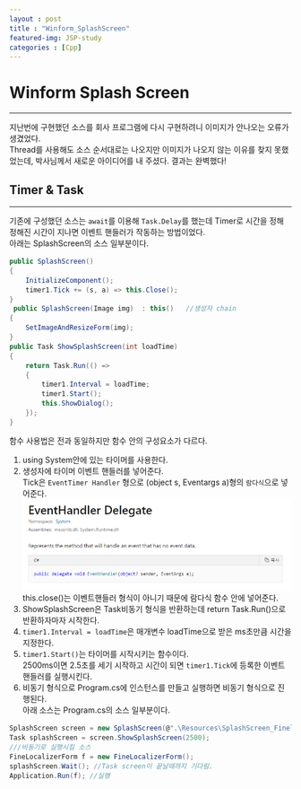 ```yaml
---
layout : post
title : "Winform_SplashScreen"
featured-img: JSP-study
categories : [Cpp]
---
```


# Winform Splash Screen
---
지난번에 구현했던 소스를 회사 프로그램에 다시 구현하려니 이미지가 안나오는 오류가 생겼었다.  
Thread를 사용해도 소스 순서대로는 나오지만 이미지가 나오지 않는 이유를 찾지 못했었는데, 박사님께서 새로운 아이디어를 내 주셨다. 결과는 완벽했다!  

## Timer & Task
---
기존에 구성했던 소스는 `await`를 이용해 `Task.Delay`를 했는데 Timer로 시간을 정해 정해진 시간이 지나면 이벤트 핸들러가 작동하는 방법이었다.  
아래는 SplashScreen의 소스 일부분이다.  
```csharp
public SplashScreen()
{
    InitializeComponent();
    timer1.Tick += (s, a) => this.Close();
}
 public SplashScreen(Image img)  : this()   //생성자 chain
{
    SetImageAndResizeForm(img);
}
public Task ShowSplashScreen(int loadTime) 
{
    return Task.Run(() => 
    {
        timer1.Interval = loadTime;
        timer1.Start();
        this.ShowDialog();
    });
}
```
함수 사용법은 전과 동일하지만 함수 안의 구성요소가 다르다.  
1. using System안에 있는 타이머를 사용한다.
2. 생성자에 타이머 이벤트 핸들러를 넣어준다.  
Tick은 `EventTimer Handler` 형으로 (object s, Eventargs a)형의 `람다식`으로 넣어준다.  
![/assets/img/posting/Winform_SplashScreen/Untitled.png](/assets/img/posting/Winform_SplashScreen/SplashScreen.png)
this.close()는 이벤트핸들러 형식이 아니기 때문에 람다식 함수 안에 넣어준다.  
3. ShowSplashScreen은 Task비동기 형식을 반환하는데 return Task.Run()으로 반환하자마자 시작한다.  
4. `timer1.Interval = loadTime`은 매개변수 loadTime으로 받은 ms초만큼 시간을 지정한다.  
5. `timer1.Start()`는 타이머를 시작시키는 함수이다.    
2500ms이면 2.5초를 세기 시작하고 시간이 되면 `timer1.Tick`에 등록한 이벤트 핸들러를 실행시킨다.
6. 비동기 형식으로 Program.cs에 인스턴스를 만들고 실행하면 비동기 형식으로 진행된다.  
아래 소스는 Program.cs의 소스 일부분이다.  

```csharp
SplashScreen screen = new SplashScreen(@".\Resources\SplashScreen_Finelocalizer.png");
Task splashScreen = screen.ShowSplashScreen(2500);
///비동기로 실행시킬 소스
FineLocalizerForm f = new FineLocalizerForm();
splashScreen.Wait(); //Task screen이 끝날때까지 기다림.
Application.Run(f); //실행
```

